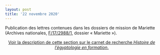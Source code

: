 ```yaml
---
layout: post
title: '22 novembre 2020'
---
```

<p>Publication des lettres contenues dans les dossiers de mission de Mariette (Archives nationales, <a href="https://www.siv.archives-nationales.culture.gouv.fr/siv/IR/FRAN_IR_005514">F/17/2988/1</a>, dossier « Mariette »).</p>
<center><p><a href="http://hef.hypotheses.org/927">Voir la description de cette section sur le carnet de recherche <i>Histoire de l’égyptologie en formation</i>.</a></p></center>
